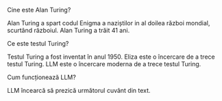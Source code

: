 Cine este Alan Turing?

Alan Turing a spart codul Enigma a naziștilor in al doilea război mondial, scurtând războiul.
Alan Turing a trăit 41 ani.

Ce este testul Turing?

Testul Turing a fost inventat în anul 1950.
Eliza este o încercare de a trece testul Turing.
LLM este o încercare moderna de a trece testul Turing.

Cum funcționează LLM?

LLM încearcă să prezică următorul cuvânt din text.
